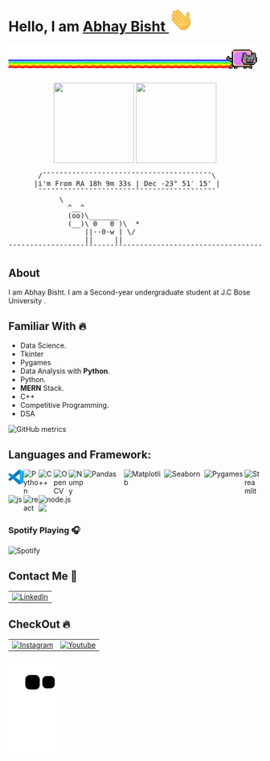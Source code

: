 # Hello, I am <a href="https://www.linkedin.com/in/abhay-bisht-042662177/">Abhay Bisht </a><img src="https://raw.githubusercontent.com/ABSphreak/ABSphreak/master/gifs/Hi.gif" width="50px">
      
      
      
      
<!--       cat gif -->
![image](https://github.com/AbHaY108BiShT/AbHaY108BiShT/blob/main/meow.gif?raw=true)
<!-- cat gif -->
<p align="center"> 
      <img src="https://octodex.github.com/images/daftpunktocat-thomas.gif" height="160px" width="160px">
      <img src="https://octodex.github.com/images/daftpunktocat-guy.gif" height="160px" width="160px">
</p>
<pre>
       /ˆˆˆˆˆˆˆˆˆˆˆˆˆˆˆˆˆˆˆˆˆˆˆˆˆˆˆˆˆˆˆˆˆˆˆˆˆˆˆˆ\
      |i'm From RA 18h 9m 33s | Dec -23° 51′ 15″ |
       ˇˇˇˇˇˇˇˇˇˇˇˇˇˇˇˇˇˇˇˇˇˇˇˇˇˇˇˇˇˇˇˇˇˇˇˇˇˇˇˇˇˇ
            \
              ^__^
              (oo)\_______
              (__)\ 0   0 )\  *
                  ||--0-w | \/                                                                       
                  ||     ||                                                                                              ^.^
ˆˆˆˆˆˆˆˆˆˆˆˆˆˆˆˆˆˆˆˆˆˆˆˆˆˆˆˆˆˆˆˆˆˆˆˆˆˆˆˆˆˆˆˆˆˆˆˆˆˆˆˆˆˆˆˆˆˆˆˆˆˆˆˆˆˆˆˆˆˆˆˆˆˆˆˆˆˆˆˆˆˆˆˆˆˆˆˆˆˆˆˆˆˆˆˆˆˆˆˆˆˆˆˆˆˆˆˆˆˆˆˆˆˆˆˆˆˆˆˆˆ
</pre>
      
## About
I am Abhay Bisht. I am a Second-year undergraduate student at J.C Bose University .
<!--       Tech -->
## Familiar With  :fire:
- Data Science.
- Tkinter
- Pygames
- Data Analysis with **Python**.
- Python.
- **MERN** Stack.
- C++
- Competitive Programming. 
- DSA
<!--       Tech -->
      
<!--  git hub matrix -->
![GitHub metrics](https://metrics.lecoq.io/AbHaY108BiShT)  <br>  
<!--       git hub matrix -->
 ## Languages and Framework:

<img align="left" alt="Visual Studio Code" width="30px" src="https://raw.githubusercontent.com/github/explore/80688e429a7d4ef2fca1e82350fe8e3517d3494d/topics/visual-studio-code/visual-studio-code.png" />
<img align="left" alt="Python" width="30px" src="https://upload.wikimedia.org/wikipedia/commons/thumb/0/0a/Python.svg/240px-Python.svg.png" />
<img align="left" alt="C++" width="30px" src="https://brandslogos.com/wp-content/uploads/images/c-logo.png" />
<img align="left" alt="OpenCV" width="30px" src="https://upload.wikimedia.org/wikipedia/commons/thumb/3/32/OpenCV_Logo_with_text_svg_version.svg/730px-OpenCV_Logo_with_text_svg_version.svg.png" />
<img align="left" alt="Numpy" width="30px" src="https://numpy.org/images/logo.svg" />
<img align="left" alt="Pandas" hight="60px" width="80px" src="https://pandas.pydata.org/docs/_static/pandas.svg" />
<img align="left" alt="Matplotlib" hight="60px" width="80px" src="https://matplotlib.org/3.5.0/_static/logo2.svg" />
<img align="left" alt="Seaborn" hight="70px" width="80px" src="https://seaborn.pydata.org/_static/logo-wide-lightbg.svg" />
<img align="left" alt="Pygames" hight="50px" width="80px" src="https://www.pygame.org/images/logo_lofi.png" />
<img align="left" alt="Streamlit" width="30px" src="https://docs.streamlit.io/logo.svg" />
<img align="left" alt="js" width="30px" src="https://encrypted-tbn0.gstatic.com/images?q=tbn:ANd9GcRF3uoD-_8KuiZjNR3NK8NL5zDqlB-pHKWR6w9EKdE&usqp=CAU" />
<img align="left" alt="react" width="30px" src="https://brandslogos.com/wp-content/uploads/thumbs/react-logo-vector-1.svg" />
<img align="left" alt="node.js" hight="60px" width="80px" src="https://encrypted-tbn0.gstatic.com/images?q=tbn:ANd9GcS_XanOL-jJfrFnbIDYp9Q0e8wa4PL-Wdiicw&usqp=CAU" />
<br>
<br>
<br>
<br>
      
      
      
      
<!--       git hub stat -->
<img src="https://github-readme-stats.vercel.app/api?username=AbHaY108BiShT&&show_icons=true&&theme=radical">  
<!--       git hub stat -->

      
      
<!--       spotify -->
  
### Spotify Playing 🎧

![Spotify](https://novatorem.vercel.app/api/spotify)

 
<!--       spotify -->

      
<!--    Contact   -->
##  Contact Me :speech_balloon:
<table>
        <tr>
<td><a href="https://www.linkedin.com/in/abhay-bisht-042662177/"><img src="https://img.shields.io/badge/LinkedIn--_.svg?style=social&logo=linkedin" alt="LinkedIn"></a></td>
  </tr>
</table>   
<!--   Contact    -->
      
      
      
      
<!--    Check   -->
##  CheckOut 🔥
<table>
        <tr>
      <td><a href="https://www.instagram.com/og_starlord/"><img src="https://img.shields.io/badge/Instagram--_.svg?style=social&logo=instagram" alt="Instagram"></a></td>
        <td><a href="https://www.youtube.com/channel/UCugIZ91q6x0MpXSHB0W2InA"><img src="https://img.shields.io/badge/youtube--_.svg?style=social&logo=youtube" alt="Youtube"></a></td>
  </tr>
</table>
<!--       Check -->
   
      
      
      
      
<!--       snake -->
![snake svg](https://github.com/adityamangal1/adityamangal1/blob/output/github-contribution-grid-snake.svg)
<!-- snake -->
